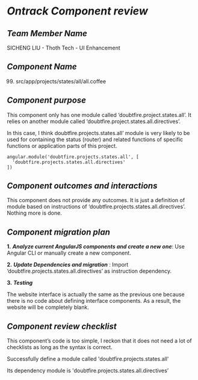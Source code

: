 # *Ontrack Component review*

## *Team Member Name*

SICHENG LIU - Thoth Tech - UI Enhancement

## *Component Name*

99. src/app/projects/states/all/all.coffee

## *Component purpose*

This component only has one module called ‘doubtfire.project.states.all’. It relies on another module called ‘doubtfire.project.states.all.directives’. 

In this case, I think doubtfire.projects.states.all’ module is very likely to be used for containing the status (router) and related functions of specific functions or application parts of this project. 

 

```AngularJS
angular.module('doubtfire.projects.states.all', [
  'doubtfire.projects.states.all.directives'
])
```



## *Component outcomes and interactions*

This component does not provide any outcomes. It is just a definition of module based on instructions of ‘doubtfire.projects.states.all.directives’. Nothing more is done. 

## *Component migration plan*

**1.** ***Analyze current AngularJS components and create a new one***: Use Angular CLI or manually create a new component.

**2.** ***Update Dependencies and migration*** : Import ‘doubtfire.projects.states.all.directives’ as instruction dependency.

**3.** ***Testing***

 

The website interface is actually the same as the previous one because there is no code about defining interface components. As a result, the website will be completely blank.

## *Component review checklist*

This component’s code is too simple, I reckon that it does not need a lot of checklists as long as the syntax is correct.

 

Successfully define a module called 'doubtfire.projects.states.all' 

Its dependency module is 'doubtfire.projects.states.all.directives’

